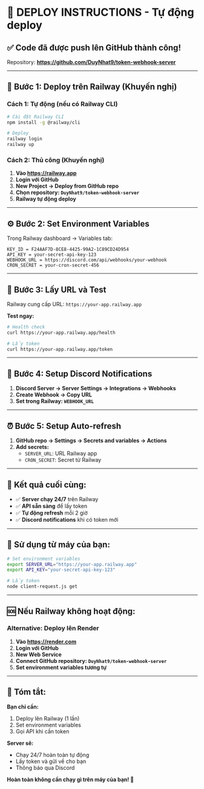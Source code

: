 # 🚀 DEPLOY INSTRUCTIONS - Tự động deploy

## ✅ **Code đã được push lên GitHub thành công!**

Repository: **https://github.com/DuyNhat9/token-webhook-server**

---

## 🚀 **Bước 1: Deploy trên Railway (Khuyến nghị)**

### Cách 1: Tự động (nếu có Railway CLI)
```bash
# Cài đặt Railway CLI
npm install -g @railway/cli

# Deploy
railway login
railway up
```

### Cách 2: Thủ công (Khuyến nghị)
1. **Vào https://railway.app**
2. **Login với GitHub**
3. **New Project → Deploy from GitHub repo**
4. **Chọn repository: `DuyNhat9/token-webhook-server`**
5. **Railway tự động deploy**

---

## ⚙️ **Bước 2: Set Environment Variables**

Trong Railway dashboard → Variables tab:

```
KEY_ID = F24AAF7D-8CE8-4425-99A2-1C89CD24D954
API_KEY = your-secret-api-key-123
WEBHOOK_URL = https://discord.com/api/webhooks/your-webhook
CRON_SECRET = your-cron-secret-456
```

---

## 🚀 **Bước 3: Lấy URL và Test**

Railway cung cấp URL: `https://your-app.railway.app`

**Test ngay:**
```bash
# Health check
curl https://your-app.railway.app/health

# Lấy token
curl https://your-app.railway.app/token
```

---

## 🔔 **Bước 4: Setup Discord Notifications**

1. **Discord Server → Server Settings → Integrations → Webhooks**
2. **Create Webhook → Copy URL**
3. **Set trong Railway: `WEBHOOK_URL`**

---

## ⏰ **Bước 5: Setup Auto-refresh**

1. **GitHub repo → Settings → Secrets and variables → Actions**
2. **Add secrets:**
   - `SERVER_URL`: URL Railway app
   - `CRON_SECRET`: Secret từ Railway

---

## 🎉 **Kết quả cuối cùng:**

- ✅ **Server chạy 24/7** trên Railway
- ✅ **API sẵn sàng** để lấy token
- ✅ **Tự động refresh** mỗi 2 giờ
- ✅ **Discord notifications** khi có token mới

---

## 📱 **Sử dụng từ máy của bạn:**

```bash
# Set environment variables
export SERVER_URL="https://your-app.railway.app"
export API_KEY="your-secret-api-key-123"

# Lấy token
node client-request.js get
```

---

## 🆘 **Nếu Railway không hoạt động:**

### Alternative: Deploy lên Render
1. **Vào https://render.com**
2. **Login với GitHub**
3. **New Web Service**
4. **Connect GitHub repository: `DuyNhat9/token-webhook-server`**
5. **Set environment variables tương tự**

---

## 🎯 **Tóm tắt:**

**Bạn chỉ cần:**
1. Deploy lên Railway (1 lần)
2. Set environment variables
3. Gọi API khi cần token

**Server sẽ:**
- Chạy 24/7 hoàn toàn tự động
- Lấy token và gửi về cho bạn
- Thông báo qua Discord

**Hoàn toàn không cần chạy gì trên máy của bạn! 🚀**
